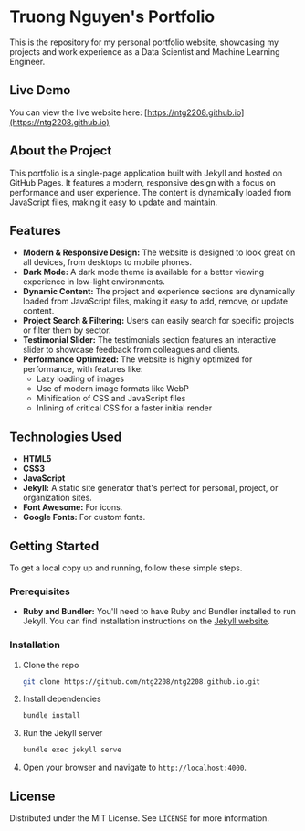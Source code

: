 # Truong Nguyen's Portfolio

This is the repository for my personal portfolio website, showcasing my projects and work experience as a Data Scientist and Machine Learning Engineer.

## Live Demo

You can view the live website here: [https://ntg2208.github.io](https://ntg2208.github.io)

## About the Project

This portfolio is a single-page application built with Jekyll and hosted on GitHub Pages. It features a modern, responsive design with a focus on performance and user experience. The content is dynamically loaded from JavaScript files, making it easy to update and maintain.

## Features

-   **Modern & Responsive Design:** The website is designed to look great on all devices, from desktops to mobile phones.
-   **Dark Mode:** A dark mode theme is available for a better viewing experience in low-light environments.
-   **Dynamic Content:** The project and experience sections are dynamically loaded from JavaScript files, making it easy to add, remove, or update content.
-   **Project Search & Filtering:** Users can easily search for specific projects or filter them by sector.
-   **Testimonial Slider:** The testimonials section features an interactive slider to showcase feedback from colleagues and clients.
-   **Performance Optimized:** The website is highly optimized for performance, with features like:
    -   Lazy loading of images
    -   Use of modern image formats like WebP
    -   Minification of CSS and JavaScript files
    -   Inlining of critical CSS for a faster initial render

## Technologies Used

-   **HTML5**
-   **CSS3**
-   **JavaScript**
-   **Jekyll:** A static site generator that's perfect for personal, project, or organization sites.
-   **Font Awesome:** For icons.
-   **Google Fonts:** For custom fonts.

## Getting Started

To get a local copy up and running, follow these simple steps.

### Prerequisites

-   **Ruby and Bundler:** You'll need to have Ruby and Bundler installed to run Jekyll. You can find installation instructions on the [Jekyll website](https://jekyllrb.com/docs/installation/).

### Installation

1.  Clone the repo
    ```sh
    git clone https://github.com/ntg2208/ntg2208.github.io.git
    ```
2.  Install dependencies
    ```sh
    bundle install
    ```
3.  Run the Jekyll server
    ```sh
    bundle exec jekyll serve
    ```
4.  Open your browser and navigate to `http://localhost:4000`.

## License

Distributed under the MIT License. See `LICENSE` for more information.